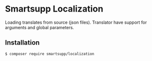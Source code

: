 # Smartsupp Localization

Loading translates from source (json files). Translator have support for arguments and 
global parameters. 

## Installation 

```sh
$ composer require smartsupp/localization
```
